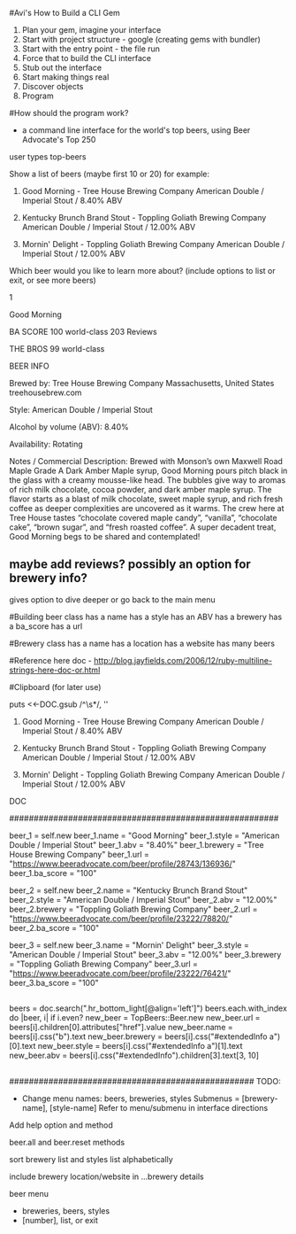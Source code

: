 #Avi's How to Build a CLI Gem

1. Plan your gem, imagine your interface
2. Start with project structure - google (creating gems with bundler)
3. Start with the entry point - the file run
4. Force that to build the CLI interface
5. Stub out the interface
6. Start making things real
7. Discover objects
8. Program

#How should the program work?
- a command line interface for the world's top beers, using Beer Advocate's Top 250

user types top-beers

Show a list of beers (maybe first 10 or 20)
for example:
1. Good Morning - Tree House Brewing Company
American Double / Imperial Stout / 8.40% ABV

2. Kentucky Brunch Brand Stout - Toppling Goliath Brewing Company
American Double / Imperial Stout / 12.00% ABV

3. Mornin' Delight - Toppling Goliath Brewing Company
American Double / Imperial Stout / 12.00% ABV

Which beer would you like to learn more about? (include options to list or exit, or see more beers)

1

Good Morning

BA SCORE
100
world-class
203 Reviews

THE BROS
99
world-class

BEER INFO

Brewed by:
Tree House Brewing Company
Massachusetts, United States
treehousebrew.com

Style: American Double / Imperial Stout

Alcohol by volume (ABV): 8.40%

Availability: Rotating

Notes / Commercial Description:
Brewed with Monson’s own Maxwell Road Maple Grade A Dark Amber Maple syrup, Good Morning pours pitch black in the glass with a creamy mousse-like head. The bubbles give way to aromas of rich milk chocolate, cocoa powder, and dark amber maple syrup. The flavor starts as a blast of milk chocolate, sweet maple syrup, and rich fresh coffee as deeper complexities are uncovered as it warms. The crew here at Tree House tastes “chocolate covered maple candy”, “vanilla”, “chocolate cake”, “brown sugar”, and “fresh roasted coffee”. A super decadent treat, Good Morning begs to be shared and contemplated!

## maybe add reviews? possibly an option for brewery info? ##

gives option to dive deeper or go back to the main menu

#Building beer class
has a name
has a style
has an ABV
has a brewery
has a ba_score
has a url

#Brewery class
has a name
has a location
has a website
has many beers

#Reference
here doc - http://blog.jayfields.com/2006/12/ruby-multiline-strings-here-doc-or.html

#Clipboard (for later use)

puts <<-DOC.gsub /^\s*/, ''
  1. Good Morning - Tree House Brewing Company
  American Double / Imperial Stout / 8.40% ABV

  2. Kentucky Brunch Brand Stout - Toppling Goliath Brewing Company
  American Double / Imperial Stout / 12.00% ABV

  3. Mornin' Delight - Toppling Goliath Brewing Company
  American Double / Imperial Stout / 12.00% ABV

DOC

#######################################################

beer_1 = self.new
beer_1.name = "Good Morning"
beer_1.style = "American Double / Imperial Stout"
beer_1.abv = "8.40%"
beer_1.brewery = "Tree House Brewing Company"
beer_1.url = "https://www.beeradvocate.com/beer/profile/28743/136936/"
beer_1.ba_score = "100"

beer_2 = self.new
beer_2.name = "Kentucky Brunch Brand Stout"
beer_2.style = "American Double / Imperial Stout"
beer_2.abv = "12.00%"
beer_2.brewery = "Toppling Goliath Brewing Company"
beer_2.url = "https://www.beeradvocate.com/beer/profile/23222/78820/"
beer_2.ba_score = "100"

beer_3 = self.new
beer_3.name = "Mornin' Delight"
beer_3.style = "American Double / Imperial Stout"
beer_3.abv = "12.00%"
beer_3.brewery = "Toppling Goliath Brewing Company"
beer_3.url = "https://www.beeradvocate.com/beer/profile/23222/76421/"
beer_3.ba_score = "100"

##
beers = doc.search(".hr_bottom_light[@align='left']")
beers.each.with_index do |beer, i|
  if i.even?
    new_beer = TopBeers::Beer.new
    new_beer.url = beers[i].children[0].attributes["href"].value
    new_beer.name = beers[i].css("b").text
    new_beer.brewery = beers[i].css("#extendedInfo a")[0].text
    new_beer.style = beers[i].css("#extendedInfo a")[1].text
    new_beer.abv = beers[i].css("#extendedInfo").children[3].text[3, 10]
##

##################################################
TODO:
- Change menu names: beers, breweries, styles
Submenus = [brewery-name], [style-name]
Refer to menu/submenu in interface directions

Add help option and method

beer.all and beer.reset methods

sort brewery list and styles list alphabetically

include brewery location/website in ...brewery details

beer menu
- breweries, beers, styles
- [number], list, or exit
